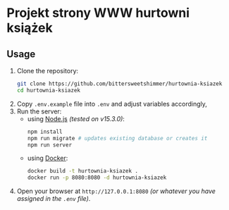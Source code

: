# Projekt strony WWW hurtowni książek
## Usage

1.  Clone the repository:
    ```sh
    git clone https://github.com/bittersweetshimmer/hurtownia-ksiazek
    cd hurtownia-ksiazek
    ```
2.  Copy `.env.example` file into `.env` and adjust variables accordingly,
3.  Run the server:
    -   using [Node.js](https://nodejs.org/en/download/) _(tested on v15.3.0)_:
        ```sh
        npm install
        npm run migrate # updates existing database or creates it 
        npm run server
        ```
    -   using [Docker](https://www.docker.com/):
        ```sh
        docker build -t hurtownia-ksiazek .
        docker run -p 8080:8080 -d hurtownia-ksiazek
        ```
4.  Open your browser at `http://127.0.0.1:8080` _(or whatever you have assigned in the `.env` file)_.